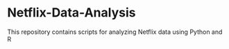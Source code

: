 # Netflix-Data-Analysis
This repository contains scripts for analyzing Netflix data using Python and R
